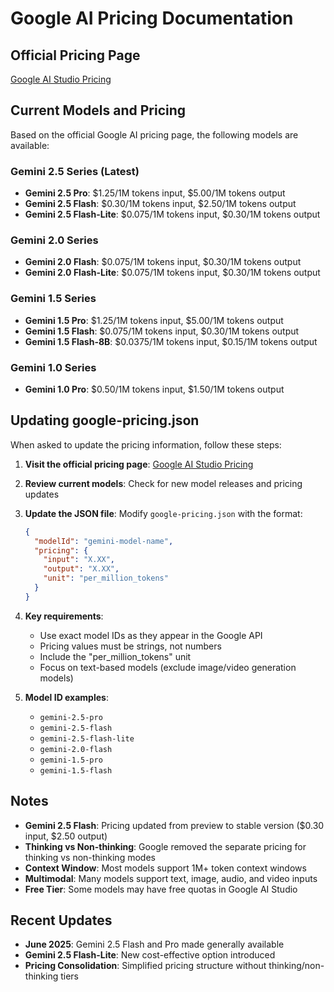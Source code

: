 # Google AI Pricing Documentation

## Official Pricing Page

[Google AI Studio Pricing](https://ai.google.dev/pricing)

## Current Models and Pricing

Based on the official Google AI pricing page, the following models are available:

### Gemini 2.5 Series (Latest)

- **Gemini 2.5 Pro**: $1.25/1M tokens input, $5.00/1M tokens output
- **Gemini 2.5 Flash**: $0.30/1M tokens input, $2.50/1M tokens output
- **Gemini 2.5 Flash-Lite**: $0.075/1M tokens input, $0.30/1M tokens output

### Gemini 2.0 Series

- **Gemini 2.0 Flash**: $0.075/1M tokens input, $0.30/1M tokens output
- **Gemini 2.0 Flash-Lite**: $0.075/1M tokens input, $0.30/1M tokens output

### Gemini 1.5 Series

- **Gemini 1.5 Pro**: $1.25/1M tokens input, $5.00/1M tokens output
- **Gemini 1.5 Flash**: $0.075/1M tokens input, $0.30/1M tokens output
- **Gemini 1.5 Flash-8B**: $0.0375/1M tokens input, $0.15/1M tokens output

### Gemini 1.0 Series

- **Gemini 1.0 Pro**: $0.50/1M tokens input, $1.50/1M tokens output

## Updating google-pricing.json

When asked to update the pricing information, follow these steps:

1. **Visit the official pricing page**: [Google AI Studio Pricing](https://ai.google.dev/pricing)

2. **Review current models**: Check for new model releases and pricing updates

3. **Update the JSON file**: Modify `google-pricing.json` with the format:

   ```json
   {
     "modelId": "gemini-model-name",
     "pricing": {
       "input": "X.XX",
       "output": "X.XX",
       "unit": "per_million_tokens"
     }
   }
   ```

4. **Key requirements**:

   - Use exact model IDs as they appear in the Google API
   - Pricing values must be strings, not numbers
   - Include the "per_million_tokens" unit
   - Focus on text-based models (exclude image/video generation models)

5. **Model ID examples**:
   - `gemini-2.5-pro`
   - `gemini-2.5-flash`
   - `gemini-2.5-flash-lite`
   - `gemini-2.0-flash`
   - `gemini-1.5-pro`
   - `gemini-1.5-flash`

## Notes

- **Gemini 2.5 Flash**: Pricing updated from preview to stable version ($0.30 input, $2.50 output)
- **Thinking vs Non-thinking**: Google removed the separate pricing for thinking vs non-thinking modes
- **Context Window**: Most models support 1M+ token context windows
- **Multimodal**: Many models support text, image, audio, and video inputs
- **Free Tier**: Some models may have free quotas in Google AI Studio

## Recent Updates

- **June 2025**: Gemini 2.5 Flash and Pro made generally available
- **Gemini 2.5 Flash-Lite**: New cost-effective option introduced
- **Pricing Consolidation**: Simplified pricing structure without thinking/non-thinking tiers
